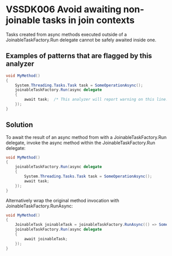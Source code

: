 # VSSDK006 Avoid awaiting non-joinable tasks in join contexts

Tasks created from async methods executed outside of a JoinableTaskFactory.Run
delegate cannot be safely awaited inside one.

## Examples of patterns that are flagged by this analyzer

```csharp
void MyMethod()
{
    System.Threading.Tasks.Task task = SomeOperationAsync();
    joinableTaskFactory.Run(async delegate
    {
        await task;  /* This analyzer will report warning on this line. */
    });
}
```

## Solution

To await the result of an async method from with a JoinableTaskFactory.Run delegate,
invoke the async method within the JoinableTaskFactory.Run delegate:   

```csharp
void MyMethod()
{
    joinableTaskFactory.Run(async delegate
    {
        System.Threading.Tasks.Task task = SomeOperationAsync();
        await task;
    });
}
```

Alternatively wrap the original method invocation with JoinableTaskFactory.RunAsync:

```csharp
void MyMethod()
{
    JoinableTask joinableTask = joinableTaskFactory.RunAsync(() => SomeOperationAsync());
    joinableTaskFactory.Run(async delegate
    {
        await joinableTask;
    });
}
```
